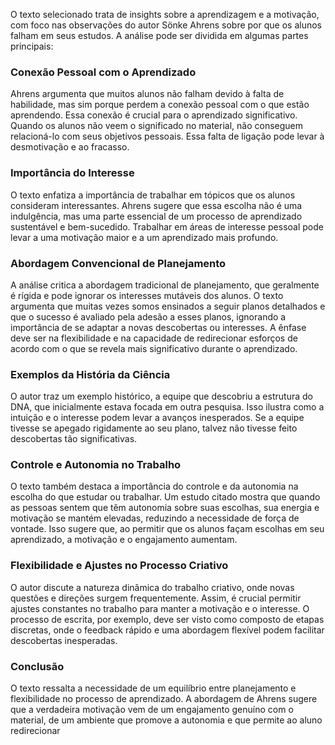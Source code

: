 

O texto selecionado trata de insights sobre a aprendizagem e a motivação, com foco nas observações do autor Sönke Ahrens sobre por que os alunos falham em seus estudos. A análise pode ser dividida em algumas partes principais:

### Conexão Pessoal com o Aprendizado

Ahrens argumenta que muitos alunos não falham devido à falta de habilidade, mas sim porque perdem a conexão pessoal com o que estão aprendendo. Essa conexão é crucial para o aprendizado significativo. Quando os alunos não veem o significado no material, não conseguem relacioná-lo com seus objetivos pessoais. Essa falta de ligação pode levar à desmotivação e ao fracasso.

### Importância do Interesse

O texto enfatiza a importância de trabalhar em tópicos que os alunos consideram interessantes. Ahrens sugere que essa escolha não é uma indulgência, mas uma parte essencial de um processo de aprendizado sustentável e bem-sucedido. Trabalhar em áreas de interesse pessoal pode levar a uma motivação maior e a um aprendizado mais profundo.

### Abordagem Convencional de Planejamento

A análise critica a abordagem tradicional de planejamento, que geralmente é rígida e pode ignorar os interesses mutáveis dos alunos. O texto argumenta que muitas vezes somos ensinados a seguir planos detalhados e que o sucesso é avaliado pela adesão a esses planos, ignorando a importância de se adaptar a novas descobertas ou interesses. A ênfase deve ser na flexibilidade e na capacidade de redirecionar esforços de acordo com o que se revela mais significativo durante o aprendizado.

### Exemplos da História da Ciência

O autor traz um exemplo histórico, a equipe que descobriu a estrutura do DNA, que inicialmente estava focada em outra pesquisa. Isso ilustra como a intuição e o interesse podem levar a avanços inesperados. Se a equipe tivesse se apegado rigidamente ao seu plano, talvez não tivesse feito descobertas tão significativas.

### Controle e Autonomia no Trabalho

O texto também destaca a importância do controle e da autonomia na escolha do que estudar ou trabalhar. Um estudo citado mostra que quando as pessoas sentem que têm autonomia sobre suas escolhas, sua energia e motivação se mantém elevadas, reduzindo a necessidade de força de vontade. Isso sugere que, ao permitir que os alunos façam escolhas em seu aprendizado, a motivação e o engajamento aumentam.

### Flexibilidade e Ajustes no Processo Criativo

O autor discute a natureza dinâmica do trabalho criativo, onde novas questões e direções surgem frequentemente. Assim, é crucial permitir ajustes constantes no trabalho para manter a motivação e o interesse. O processo de escrita, por exemplo, deve ser visto como composto de etapas discretas, onde o feedback rápido e uma abordagem flexível podem facilitar descobertas inesperadas.

### Conclusão

O texto ressalta a necessidade de um equilíbrio entre planejamento e flexibilidade no processo de aprendizado. A abordagem de Ahrens sugere que a verdadeira motivação vem de um engajamento genuíno com o material, de um ambiente que promove a autonomia e que permite ao aluno redirecionar